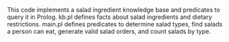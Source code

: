 This code implements a salad ingredient knowledge base and predicates to query it in Prolog. kb.pl defines facts about salad ingredients and dietary restrictions. main.pl defines predicates to determine salad types, find salads a person can eat, generate valid salad orders, and count salads by type.